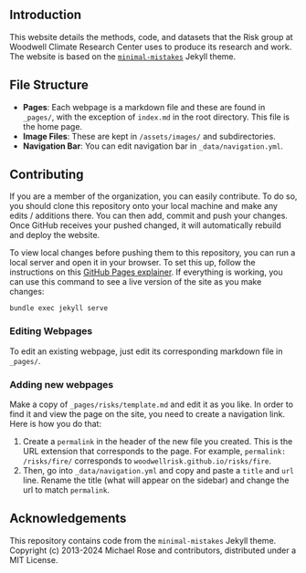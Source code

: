 ## Introduction
This website details the methods, code, and datasets that the Risk group at Woodwell Climate Research Center uses to produce its research and work. The website is based on the [`minimal-mistakes`](https://github.com/mmistakes/minimal-mistakes) Jekyll theme. 


## File Structure
- **Pages**: Each webpage is a markdown file and these are found in `_pages/`, with the exception of `index.md` in the root directory. This file is the home page.
- **Image Files**: These are kept in `/assets/images/` and subdirectories.
- **Navigation Bar**: You can edit navigation bar in `_data/navigation.yml`.


## Contributing
If you are a member of the organization, you can easily contribute. To do so, you should clone this repository onto your local machine and make any edits / additions there. You can then add, commit and push your changes. Once GitHub receives your pushed changed, it will automatically rebuild and deploy the website.

To view local changes before pushing them to this repository, you can run a local server and open it in your browser. To set this up, follow the instructions on this [GitHub Pages explainer](https://docs.github.com/en/pages/setting-up-a-github-pages-site-with-jekyll/testing-your-github-pages-site-locally-with-jekyll). If everything is working, you can use this command to see a live version of the site as you make changes:
```
bundle exec jekyll serve
```

### Editing Webpages
To edit an existing webpage, just edit its corresponding markdown file in `_pages/`.

### Adding new webpages
Make a copy of `_pages/risks/template.md` and edit it as you like. In order to find it and view the page on the site, you need to create a navigation link. Here is how you do that:
1. Create a `permalink` in the header of the new file you created. This is the URL extension that corresponds to the page. For example, `permalink: /risks/fire/` corresponds to `woodwellrisk.github.io/risks/fire`.
2. Then, go into `_data/navigation.yml` and copy and paste a `title` and `url` line. Rename the title (what will appear on the sidebar) and change the url to match `permalink`.

## Acknowledgements
This repository contains code from the `minimal-mistakes` Jekyll theme. Copyright (c) 2013-2024 Michael Rose and contributors, distributed under a MIT License.